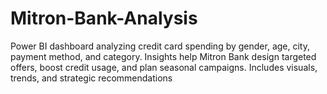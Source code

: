 # Mitron-Bank-Analysis
Power BI dashboard analyzing credit card spending by gender, age, city, payment method, and category. Insights help Mitron Bank design targeted offers, boost credit usage, and plan seasonal campaigns. Includes visuals, trends, and strategic recommendations
